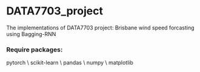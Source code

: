 # DATA7703_project
The implementations of DATA7703 project: Brisbane wind speed forcasting using Bagging-RNN

### Require packages: 
pytorch \\
scikit-learn \\
pandas \\
numpy \\
matplotlib
